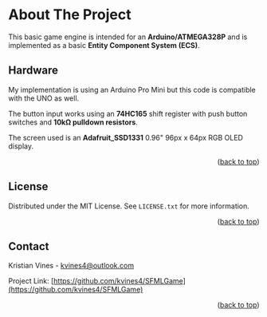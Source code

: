 # **About The Project**

This basic game engine is intended for an **Arduino/ATMEGA328P** and is implemented as a basic **Entity Component System (ECS)**.

## Hardware

My implementation is using an Arduino Pro Mini but this code is compatible with the UNO as well.

The button input works using an **74HC165** shift register with push button switches and **10kΩ pulldown resistors**.

The screen used is an **Adafruit_SSD1331** 0.96" 96px x 64px RGB OLED display.

<p align="right">(<a href="#top">back to top</a>)</p>

## License

Distributed under the MIT License. See `LICENSE.txt` for more information.

<p align="right">(<a href="#top">back to top</a>)</p>

## Contact

Kristian Vines - kvines4@outlook.com

Project Link: [https://github.com/kvines4/SFMLGame](https://github.com/kvines4/SFMLGame)

<p align="right">(<a href="#top">back to top</a>)</p>
